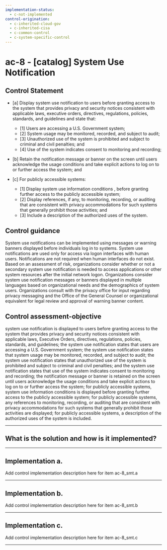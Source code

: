 ```yaml
---
implementation-status:
  - c-not-implemented
control-origination:
  - c-inherited-cloud-gov
  - c-inherited-cisa
  - c-common-control
  - c-system-specific-control
---
```


# ac-8 - \[catalog\] System Use Notification

## Control Statement

- \[a\] Display system use notification to users before granting access to the system that provides privacy and security notices consistent with applicable laws, executive orders, directives, regulations, policies, standards, and guidelines and state that:

  - \[1\] Users are accessing a U.S. Government system;
  - \[2\] System usage may be monitored, recorded, and subject to audit;
  - \[3\] Unauthorized use of the system is prohibited and subject to criminal and civil penalties; and
  - \[4\] Use of the system indicates consent to monitoring and recording;

- \[b\] Retain the notification message or banner on the screen until users acknowledge the usage conditions and take explicit actions to log on to or further access the system; and

- \[c\] For publicly accessible systems:

  - \[1\] Display system use information conditions , before granting further access to the publicly accessible system;
  - \[2\] Display references, if any, to monitoring, recording, or auditing that are consistent with privacy accommodations for such systems that generally prohibit those activities; and
  - \[3\] Include a description of the authorized uses of the system.

## Control guidance

System use notifications can be implemented using messages or warning banners displayed before individuals log in to systems. System use notifications are used only for access via logon interfaces with human users. Notifications are not required when human interfaces do not exist. Based on an assessment of risk, organizations consider whether or not a secondary system use notification is needed to access applications or other system resources after the initial network logon. Organizations consider system use notification messages or banners displayed in multiple languages based on organizational needs and the demographics of system users. Organizations consult with the privacy office for input regarding privacy messaging and the Office of the General Counsel or organizational equivalent for legal review and approval of warning banner content.

## Control assessment-objective

system use notification is displayed to users before granting access to the system that provides privacy and security notices consistent with applicable laws, Executive Orders, directives, regulations, policies, standards, and guidelines;
the system use notification states that users are accessing a U.S. Government system;
the system use notification states that system usage may be monitored, recorded, and subject to audit;
the system use notification states that unauthorized use of the system is prohibited and subject to criminal and civil penalties; and
the system use notification states that use of the system indicates consent to monitoring and recording;
the notification message or banner is retained on the screen until users acknowledge the usage conditions and take explicit actions to log on to or further access the system;
for publicly accessible systems, system use information conditions is displayed before granting further access to the publicly accessible system;
for publicly accessible systems, any references to monitoring, recording, or auditing that are consistent with privacy accommodations for such systems that generally prohibit those activities are displayed;
for publicly accessible systems, a description of the authorized uses of the system is included.

______________________________________________________________________

## What is the solution and how is it implemented?

<!-- Please leave this section blank and enter implementation details in the parts below. -->

______________________________________________________________________

## Implementation a.

Add control implementation description here for item ac-8_smt.a

______________________________________________________________________

## Implementation b.

Add control implementation description here for item ac-8_smt.b

______________________________________________________________________

## Implementation c.

Add control implementation description here for item ac-8_smt.c

______________________________________________________________________
